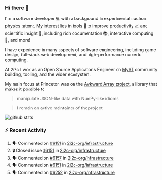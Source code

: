 ### Hi there 👋 

I'm a software developer 💻 with a background in experimental nuclear physics :atom:. My interest lies in tools :wrench: to improve productivity :chart_with_upwards_trend: and scientific insight :telescope:, including rich documentation 📚, interactive computing 🧮, and more! 

I have experience in many aspects of software engineering, including game design, full-stack web development, and high-performance numeric computing. 

At 2i2c I wok as an Open Source Applications Engineer on [MyST](https://github.com/jupyter-book/mystmd) community building, tooling, and the wider ecosystem. 

My main focus at Princeton was on the [Awkward Array project](awkward-array.org/), a library that makes it possible to 
> manipulate JSON-like data with NumPy-like idioms.

> I remain an active maintainer of the project. 

![github stats](https://github-readme-stats.vercel.app/api?username=agoose77&show_icons=true&hide_rank=true&hide_title=true&bg_color=30,e76445,904e95&text_color=efe3ec&icon_color=efe3ec)
<!--
**agoose77/agoose77** is a ✨ _special_ ✨ repository because its `README.md` (this file) appears on your GitHub profile.

Here are some ideas to get you started:

- 🔭 I’m currently working on ...
- 🌱 I’m currently learning ...
- 👯 I’m looking to collaborate on ...
- 🤔 I’m looking for help with ...
- 💬 Ask me about ...
- 📫 How to reach me: ...
- 😄 Pronouns: ...
- ⚡ Fun fact: ...
-->

### :zap: Recent Activity

<!--START_SECTION:activity-->
1. 🗣 Commented on [#6151](https://github.com/2i2c-org/infrastructure/issues/6151#issuecomment-3008456174) in [2i2c-org/infrastructure](https://github.com/2i2c-org/infrastructure)
2. 🔒 Closed issue [#6151](https://github.com/2i2c-org/infrastructure/issues/6151) in [2i2c-org/infrastructure](https://github.com/2i2c-org/infrastructure)
3. 🗣 Commented on [#6157](https://github.com/2i2c-org/infrastructure/issues/6157#issuecomment-3003818585) in [2i2c-org/infrastructure](https://github.com/2i2c-org/infrastructure)
4. 🗣 Commented on [#6151](https://github.com/2i2c-org/infrastructure/issues/6151#issuecomment-3001942366) in [2i2c-org/infrastructure](https://github.com/2i2c-org/infrastructure)
5. 🗣 Commented on [#6252](https://github.com/2i2c-org/infrastructure/issues/6252#issuecomment-3001886853) in [2i2c-org/infrastructure](https://github.com/2i2c-org/infrastructure)
<!--END_SECTION:activity-->
